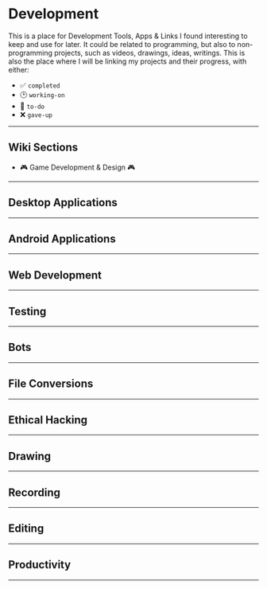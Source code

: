 # Development

This is a place for Development Tools, Apps & Links I found interesting to keep and use for later. It could be related to programming, but also to non-programming projects, such as videos, drawings, ideas, writings. This is also the place where I will be linking my projects and their progress, with either: 
* ✅ `completed`
* 🕑 `working-on`
* 📝 `to-do`
* ❌ `gave-up` 
***

## Wiki Sections
* 🎮 Game Development & Design 🎮

***

## Desktop Applications

***

## Android Applications

***

## Web Development

***

## Testing

***

## Bots

***

## File Conversions

***

## Ethical Hacking

***

## Drawing

***

## Recording

***

## Editing

***

## Productivity

***
